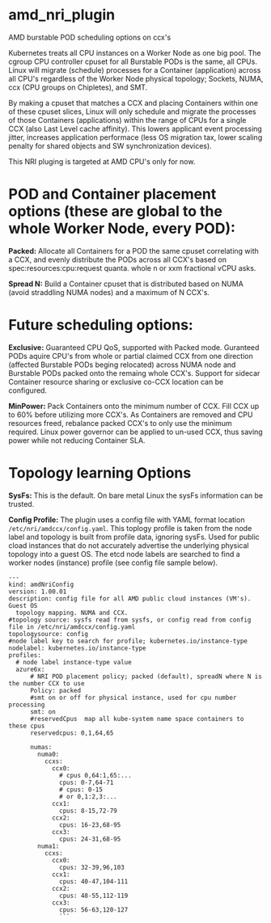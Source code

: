 # amd_nri_plugin
AMD burstable POD scheduling options on ccx's


Kubernetes treats all CPU instances on a Worker Node as one big pool. The cgroup CPU controller cpuset for all Burstable PODs is the same, all CPUs. Linux will migrate (schedule) processes for a Container (application) across all CPU's regardless of the Worker Node physical topology; Sockets, NUMA, ccx (CPU groups on Chipletes), and SMT.

By making a cpuset that matches a CCX and placing Containers within one of these cpuset slices, Linux will only schedule and migrate the processes of those Containers (applications) within the range of CPUs for a single CCX (also Last Level cache affinity). This lowers applicant event processing jitter, increases application performace (less OS migration tax, lower scaling penalty for shared objects and SW synchronization devices). 

This NRI pluging is targeted at AMD CPU's only for now. 

# POD and Container placement options (these are global to the whole Worker Node, every POD):

**Packed:** Allocate all Containers for a POD the same cpuset correlating with a CCX, and evenly distribute the PODs across all CCX's based on spec:resources:cpu:request quanta. whole n or xxm fractional vCPU asks.

**Spread N:** Build a Container cpuset that is distributed based on NUMA (avoid straddling NUMA nodes) and a maximum of N CCX's.


# Future scheduling options:

**Exclusive:** Guaranteed CPU QoS, supported with Packed mode. Guranteed PODs aquire CPU's from whole or partial claimed CCX from one direction (affected Burstable PODs beging relocated) across NUMA node and Burstable PODs packed onto the remaing whole CCX's. Support for sidecar Container resource sharing or exclusive co-CCX location can be configured.

**MinPower:** Pack Containers onto the minimum number of CCX. Fill CCX up to 60% before utilizing more CCX's. As Containers are removed and CPU resources freed, rebalance packed CCX's to only use the minimum required. Linux power governor can be applied to un-used CCX, thus saving power while not reducing Container SLA.

# Topology learning Options

**SysFs:** This is the default. On bare metal Linux the sysFs information can be trusted.

**Config Profile:** The plugin uses a config file with YAML format location ```/etc/nri/amdccx/config.yaml```. This toplogy profile is taken from the node label and topology is built from profile data, ignoring sysFs. Used for public cload instances that do not accurately advertise the underlying physical topology into a guest OS. The etcd node labels are searched to find a worker nodes (instance) profile (see config file sample below). 

```
---
kind: amdNriConfig
version: 1.00.01
description: config file for all AMD public cloud instances (VM's). Guest OS
  topology mapping. NUMA and CCX.
#topology source: sysfs read from sysfs, or config read from config file in /etc/nri/amdccx/config.yaml
topologysource: config
#node label key to search for profile; kubernetes.io/instance-type
nodelabel: kubernetes.io/instance-type
profiles:
  # node label instance-type value
  azure6x:
      # NRI POD placement policy; packed (default), spreadN where N is the number CCX to use 
      Policy: packed
      #smt on or off for physical instance, used for cpu number processing
      smt: on
      #reservedCpus  map all kube-system name space containers to these cpus
      reservedcpus: 0,1,64,65
         
      numas:
        numa0: 
          ccxs:
            ccx0:
              # cpus 0,64:1,65:...
              cpus: 0-7,64-71
              # cpus: 0-15  
              # or 0,1:2,3:...
            ccx1: 
              cpus: 8-15,72-79
            ccx2:
              cpus: 16-23,68-95
            ccx3:
              cpus: 24-31,68-95
        numa1:
          ccxs:
            ccx0:
              cpus: 32-39,96,103
            ccx1:
              cpus: 40-47,104-111
            ccx2:
              cpus: 48-55,112-119
            ccx3:
              cpus: 56-63,120-127
              ```